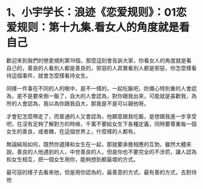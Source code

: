 # 1、小宇学长：浪迹《恋爱规则》：01恋爱规则：第十九集.看女人的角度就是看自己

歡迎來到我們的戀愛規則第19個，那麼這刻會告訴大家，你看女人的角度就是看自己的，善良的人看別人都是善良的，邪惡的人其實看別人都是邪惡，你怎麼樣看待這個事件，就會怎麼樣看待女生。

同樣一件事在不同的人的眼中，是不一樣的，一起吃飯吧，防備心特別重的人會認為，是不是要來側一飯了，自大的人會認為，對你跟我出來，可能就是喜歡我，為所的人會認為，我以為你跟我自大，那我是不是可以親他呀。

才會犯怎麼帶走了，而普通的人又會認為，他願意跟我吃飯，是想跟我進一步享受吧，在沒有足夠了解對方的時候，千萬不要給女生下各種定義，同時要尊重每一個女生的善良，或者醜，在這個世界上，什麼樣的人都有。

無論結局如何，既然你選擇和女生在一起，那就要承擔相應的互勃，雖然大體來說，善良的人他遇到的人，中世善良的人，但是你也不要完全的不涉罰，讓人認為和女生相互，把一個女生用你，能夠想到都最壞的方式。

最可惡的樣子去看來他，但是用你認為的，最善意的方式，最有善的方式，去對待他